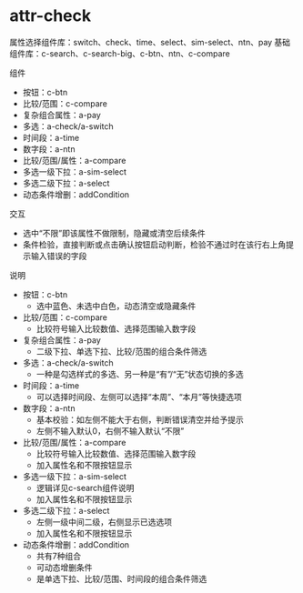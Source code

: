 # attr-check
属性选择组件库：switch、check、time、select、sim-select、ntn、pay
基础组件库：c-search、c-search-big、c-btn、ntn、c-compare

组件
- 按钮：c-btn
- 比较/范围：c-compare
- 复杂组合属性：a-pay
- 多选：a-check/a-switch
- 时间段：a-time
- 数字段：a-ntn
- 比较/范围/属性：a-compare
- 多选一级下拉：a-sim-select
- 多选二级下拉：a-select
- 动态条件增删：addCondition

交互
- 选中“不限”即该属性不做限制，隐藏或清空后续条件
- 条件检验，直接判断或点击确认按钮启动判断，检验不通过时在该行右上角提示输入错误的字段

说明
- 按钮：c-btn
  - 选中蓝色、未选中白色，动态清空或隐藏条件
- 比较/范围：c-compare
  - 比较符号输入比较数值、选择范围输入数字段
- 复杂组合属性：a-pay
  - 二级下拉、单选下拉、比较/范围的组合条件筛选
- 多选：a-check/a-switch
  - 一种是勾选样式的多选、另一种是“有”/“无”状态切换的多选
- 时间段：a-time
  - 可以选择时间段、左侧可以选择“本周”、“本月”等快捷选项
- 数字段：a-ntn
  - 基本校验：如左侧不能大于右侧，判断错误清空并给予提示
  - 左侧不输入默认0，右侧不输入默认“不限”
- 比较/范围/属性：a-compare
  - 比较符号输入比较数值、选择范围输入数字段
  - 加入属性名和不限按钮显示
- 多选一级下拉：a-sim-select
  - 逻辑详见c-search组件说明
  - 加入属性名和不限按钮显示
- 多选二级下拉：a-select
  - 左侧一级中间二级，右侧显示已选选项
  - 加入属性名和不限按钮显示
- 动态条件增删：addCondition
  - 共有7种组合
  - 可动态增删条件
  - 是单选下拉、比较/范围、时间段的组合条件筛选
